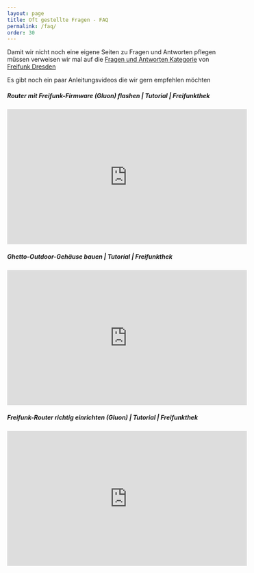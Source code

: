 ```yaml
---
layout: page
title: Oft gestellte Fragen - FAQ
permalink: /faq/
order: 30
---
```


Damit wir nicht noch eine eigene Seiten zu Fragen und Antworten pflegen müssen verweisen
wir mal auf die [Fragen und Antworten Kategorie](http://wiki.freifunk-dresden.de/index.php/Hauptseite#Dokumentation_.2F_FAQ) von [Freifunk Dresden](http://www.freifunk-dresden.de)

Es gibt noch ein paar Anleitungsvideos die wir gern empfehlen möchten




##### Router mit Freifunk-Firmware (Gluon) flashen | Tutorial | Freifunkthek #####

<iframe width="560" height="315" src="https://www.youtube.com/embed/dI5JcmURtEM" frameborder="0" allowfullscreen></iframe>



##### Ghetto-Outdoor-Gehäuse bauen | Tutorial | Freifunkthek #####

<iframe width="560" height="315" src="https://www.youtube.com/embed/v1fI3JdK8gg" frameborder="0" allowfullscreen></iframe>



##### Freifunk-Router richtig einrichten (Gluon) | Tutorial | Freifunkthek #####

<iframe width="560" height="315" src="https://www.youtube.com/embed/tueVWUisvWI" frameborder="0" allowfullscreen></iframe>
